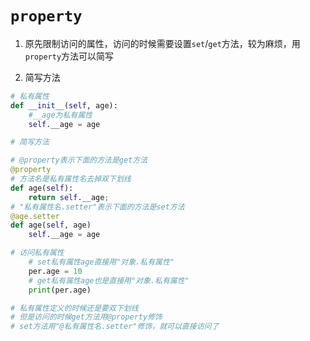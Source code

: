 # `property`

1. 原先限制访问的属性，访问的时候需要设置`set`/`get`方法，较为麻烦，用`property`方法可以简写

2. 简写方法
```python
# 私有属性
def __init__(self, age):
    #__age为私有属性
    self.__age = age

# 简写方法

# @property表示下面的方法是get方法
@property
# 方法名是私有属性名去掉双下划线
def age(self):
    return self.__age;
# "私有属性名.setter"表示下面的方法是set方法
@age.setter
def age(self, age)
    self.__age = age

# 访问私有属性
    # set私有属性age直接用"对象.私有属性"
    per.age = 10
    # get私有属性age也是直接用"对象.私有属性"
    print(per.age)

# 私有属性定义的时候还是要双下划线
# 但是访问的时候get方法用@property修饰
# set方法用"@私有属性名.setter"修饰，就可以直接访问了
```


